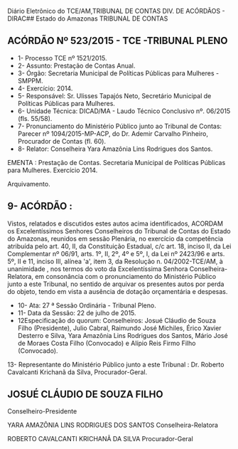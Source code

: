 Diário Eletrônico do TCE/AM,TRIBUNAL DE CONTAS DIV. DE ACÓRDÃOS - DIRAC## Estado do Amazonas TRIBUNAL DE CONTAS

## ACÓRDÃO Nº 523/2015 - TCE -TRIBUNAL PLENO

- 1- Processo TCE nº 1521/2015.
- 2- Assunto: Prestação de Contas Anual.
- 3- Órgão: Secretaria Municipal de Políticas Públicas para Mulheres - SMPPM.
- 4- Exercício: 2014.
- 5-  Responsável: Sr.  Ulisses  Tapajós  Neto,  Secretário  Municipal  de  Políticas  Públicas para Mulheres.
- 6- Unidade Técnica: DICAD/MA - Laudo Técnico Conclusivo nº. 06/2015 (fls. 55/58).
- 7-  Pronunciamento  do Ministério Público  junto  ao Tribunal  de Contas: Parecer  nº 1094/2015-MP-ACP, do Dr. Ademir Carvalho Pinheiro, Procurador de Contas (fl. 60).
- 8- Relator: Conselheira Yara Amazônia Lins Rodrigues dos Santos.

EMENTA : Prestação de Contas. Secretaria Municipal de Políticas Públicas para Mulheres. Exercício 2014.

Arquivamento.

## 9- ACÓRDÃO :

Vistos, relatados e discutidos estes autos acima identificados, ACORDAM os Excelentíssimos Senhores Conselheiros do Tribunal de Contas do Estado do Amazonas, reunidos em sessão Plenária, no exercício da competência atribuída pelo  art.  40,  II, da Constituição Estadual, c/c art. 18, inciso II, da Lei Complementar nº 06/91,  arts. 1º, II, 2º, 4º e 5º, I, da Lei nº 2423/96 e arts. 5º, II e 11, inciso III, alínea 'a', item 3, da Resolução n. 04/2002-TCE/AM, à  unanimidade , nos  termos  do  voto  da  Excelentíssima  Senhora Conselheira-Relatora, em  consonância com  o  pronunciamento  do  Ministério  Público junto  a  este  Tribunal,  no  sentido  de  arquivar  os  presentes  autos  por  perda  do  objeto, tendo em vista a ausência de dotação orçamentária e despesas.

- 10- Ata: 27 ª Sessão Ordinária - Tribunal Pleno.
- 11- Data da Sessão: 22 de julho de 2015.
- 12Especificação do quorum: Conselheiros: Josué Cláudio de Souza Filho (Presidente), Julio Cabral, Raimundo José  Michiles,  Érico Xavier Desterro e Silva,  Yara Amazônia Lins Rodrigues dos Santos, Mário José de Moraes Costa Filho (Convocado) e Alípio Reis Firmo Filho (Convocado).

13- Representante do Ministério Público junto a este Tribunal : Dr. Roberto Cavalcanti Krichanã da Silva, Procurador-Geral.

## JOSUÉ CLÁUDIO DE SOUZA FILHO

Conselheiro-Presidente

YARA AMAZÔNIA LINS RODRIGUES DOS SANTOS Conselheira-Relatora

ROBERTO CAVALCANTI KRICHANÃ DA SILVA Procurador-Geral